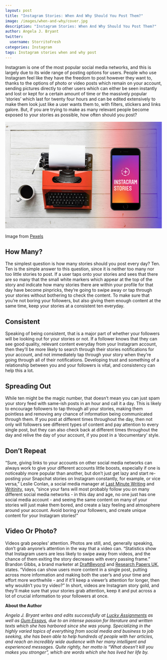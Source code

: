 ```yaml
---
layout: post
title: "Instagram Stories: When And Why Should You Post Them?"
image: /images/when-and-why/cover.jpg
description: "Instagram Stories: When And Why Should You Post Them?"
author: Angela J. Bryant
twitter:
  username: StorritoFresh
categories: Instagram
tags: Instagram stories when and why post
---
```


Instagram is one of the most popular social media networks, and this is largely due to its wide range of posting options for users. People who use Instagram feel like they have the freedom to post however they want to, thanks to the options of photo or video posts which remain on your account, sending pictures directly to other users which can either be seen instantly and lost or kept for a certain amount of time or the massively popular ‘stories’ which last for twenty four hours and can be edited extensively to make them look just like a user wants them to, with filters, stickers and links galore. But, if you are trying to make as many relevant people become exposed to your stories as possible, how often should you post?

![Strong Business](/images/when-and-why/cover.jpg)
<!--more-->
Image from [Pexels](https://www.pexels.com/photo/red-and-black-typewriter-997721/)

## How Many?

The simplest question is how many stories should you post every day? Ten. Ten is the simple answer to this question, since it is neither too many nor too little stories to post. If a user taps onto your stories and sees that there are so many that the small white markers which appear at the top of the story and indicate how many stories there are within your profile for that day have become pinpricks, they’re going to swipe away or tap through your stories without bothering to check the content. To make sure that you’re not boring your followers, but also giving them enough content at the same time, keep your stories at a consistent ten everyday.

## Consistent

Speaking of being consistent, that is a major part of whether your followers will be looking out for your stories or not. If a follower knows that they can see good quality, relevant content everyday from your Instagram account, then they’ll be more likely to search through their stories notifications for your account, and not immediately tap through your story when they’re going through all of their notifications. Developing trust and something of a relationship between you and your followers is vital, and consistency can help this a lot.

## Spreading Out

While ten might be the magic number, that doesn’t mean you can just spam your story feed with same-ish posts in an hour and call it a day. This is likely to encourage followers to tap through all your stories, making them pointless and removing any chance of information being communicated through them. If you post at different times throughout the day, then not only will followers see different types of content and pay attention to every single post, but they can also check back at different times throughout the day and relive the day of your account, if you post in a ‘documentary’ style.

## Don’t Repeat

“Sure, giving links to your accounts on other social media networks can always work to give your different accounts little boosts, especially if one is noticeably more popular than another, but don’t just get lazy and start re-posting your Snapchat stories on Instagram constantly, for example, or vice versa,” Leslie Conlan, a social media manager at [Last Minute Writing](https://lastminutewriting.com/) and [Writinity](https://writinity.com/), says, “since your fans will most probably follow you on many different social media networks - in this day and age, no one just has one social media account - and seeing the same content on many of your stories will just make them bored, and create a lazy feeling and atmosphere around your account. Avoid boring your followers, and create unique content for your Instagram stories!”

## Video Or Photo?

Videos grab peoples’ attention. Photos are still, and, generally speaking, don’t grab anyone’s attention in the way that a video can. “Statistics show that Instagram users are less likely to swipe away from videos, and the chance of them exiting the story decreases with every passing frame.” Brandon Gibbs, a brand marketer at [DraftBeyond](https://draftbeyond.com/) and [Research Papers UK](https://researchpapersuk.com/), states. “Videos can show users more content in a single post, putting across more information and making both the user’s and your time and effort more worthwhile - and if it’ll keep a viewer’s attention for longer, then why wouldn’t you try video?” In short, videos are Instagram story gold, and they’ll make sure that your stories grab attention, keep it and put across a lot of crucial information to your followers at once.

**About the Author**

*Angela J. Bryant writes and edits successfully at [Lucky Assignments](https://luckyassignments.com/) as well as [Gum Essays](https://gumessays.com/), due to an intense passion for literature and written texts which she has harbored since she was young. Specializing in the highly varied topics of everything from social media and business to job seeking, she has been able to help hundreds of people with her articles, and reach an incredibly wide audience with her many intelligent and experienced messages. Quite rightly, her motto is “What doesn’t kill you makes you stronger”, which are words which she has lived her life by.*
